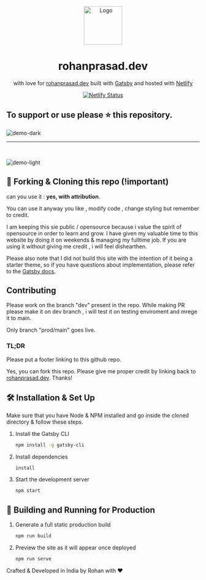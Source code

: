 <div align="center">
  <img alt="Logo" src="https://raw.githubusercontent.com/rohanprasadofficial/react-gatsby-portfolio/main/src/images/logo.png" width="100" />
</div>
<h1 align="center">
  rohanprasad.dev
</h1>
<p align="center">
  with love for <a href="https://rohanprasad.dev" target="_blank">rohanprasad.dev</a> built with <a href="https://www.gatsbyjs.org/" target="_blank">Gatsby</a> and hosted with <a href="https://www.netlify.com/" target="_blank">Netlify</a>
</p>

<p align="center">
  <a href="https://app.netlify.com/sites/distracted-golick-75381e/deploys" target="_blank">
    <img src="https://api.netlify.com/api/v1/badges/7486bd2e-18b1-4257-bf51-4a5a7865890e/deploy-status" alt="Netlify Status" />
  </a>
</p>

## To support or use please ⭐ this repository.

![demo-dark](https://raw.githubusercontent.com/rohanprasadofficial/react-gatsby-portfolio/main/src/images/dark-demo.png)
<br/>

<hr/>
<br/>

![demo-light](https://raw.githubusercontent.com/rohanprasadofficial/react-gatsby-portfolio/main/src/images/light-demo.png)

## 🚨 Forking & Cloning this repo (!important)

can you use it : **yes, with attribution**.

You can use it anyway you like , modify code , change styling but remember to credit.

I am keeping this sie public / opensource because i value the spirit of opensource in order to learn and grow. I have given my valuable time to this website by doing it on weekends & managing my fulltime job.
If you are using it without giving me credit , i will feel dishearthen.

Please also note that I did not build this site with the intention of it being a starter theme, so if you have questions about implementation, please refer to the [Gatsby docs](https://www.gatsbyjs.org/docs/).

## Contributing

Please work on the branch "dev" present in the repo.
While making PR please make it on dev branch , i will test it on testing enviroment and mrege it to main.

Only branch "prod/main" goes live.

### TL;DR

Please put a footer linking to this github repo.

Yes, you can fork this repo. Please give me proper credit by linking back to [rohanprasad.dev](https://rohanprasad.dev). Thanks!

## 🛠 Installation & Set Up

Make sure that you have Node & NPM installed and go inside the cloned directory & follow these steps.

1. Install the Gatsby CLI

   ```sh
   npm install -g gatsby-cli
   ```

2. Install dependencies

   ```npm
   install
   ```

3. Start the development server

   ```sh
   npm start
   ```

## 🚀 Building and Running for Production

1. Generate a full static production build

   ```sh
   npm run build
   ```

1. Preview the site as it will appear once deployed

   ```sh
   npm run serve
   ```

Crafted & Developed in India by Rohan with ❤️
